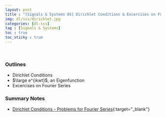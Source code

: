 ```yaml
---
layout: post
title : "[Signals & Systems 05] Dirichlet Conditions & Excercises on Fourier Seriers"
img: dl/sss/dirichlet.jpg
categories: [dl-sss]  
tag : [Signals & Systems]
toc : true
toc_sticky : true
---
```


<br/>

### Outlines
- Dirichlet Conditions
- $\large e^{ikwt}$, an Eigenfunction
- Excercises on Fourier Series

### Summary Notes 
- [Dirichlet Conditions - Problems for Fourier Series](https://drive.google.com/file/d/1Xo-LGCPmjop2Cbs-kxtshXzKmFqeME5J/view?usp=share_link){:target="_blank"}

